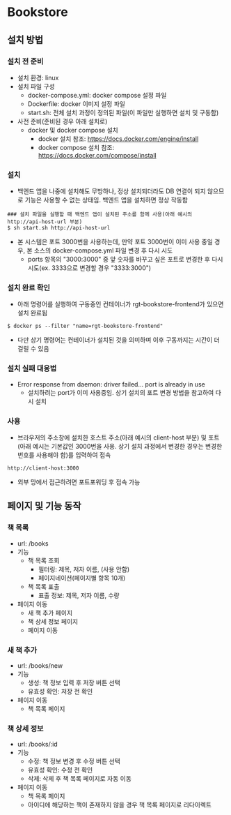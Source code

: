 # Bookstore

## 설치 방법
### 설치 전 준비
- 설치 환경: linux
- 설치 파일 구성
  - docker-compose.yml: docker compose 설정 파일
  - Dockerfile: docker 이미지 설정 파일
  - start.sh: 전체 설치 과정이 정의된 파일(이 파일만 실행하면 설치 및 구동함)
- 사전 준비(준비된 경우 아래 설치로)
  - docker 및 docker compose 설치
    - docker 설치 참조: https://docs.docker.com/engine/install
    - docker compose 설치 참조: https://docs.docker.com/compose/install

### 설치
- 백엔드 앱을 나중에 설치해도 무방하나, 정상 설치되더라도 DB 연결이 되지 않으므로 기능은 사용할 수 없는 상태임. 백엔드 앱을 설치하면 정상 작동함
```shell
### 설치 파일을 실행할 때 백엔드 앱이 설치된 주소를 함께 사용(아래 예시의 http://api-host-url 부분)
$ sh start.sh http://api-host-url
```
- 본 시스템은 포트 3000번을 사용하는데, 만약 포트 3000번이 이미 사용 중일 경우, 본 소스의 docker-compose.yml 파일 변경 후 다시 시도
  - ports 항목의 "3000:3000" 중 앞 숫자를 바꾸고 싶은 포트로 변경한 후 다시 시도(ex. 3333으로 변경할 경우 "3333:3000")

### 설치 완료 확인
- 아래 명령어를 실행하여 구동중인 컨테이너가 rgt-bookstore-frontend가 있으면 설치 완료됨
```shell
$ docker ps --filter "name=rgt-bookstore-frontend"
```
- 다만 상기 명령어는 컨테이너가 설치된 것을 의미하며 이후 구동까지는 시간이 더 걸릴 수 있음

### 설치 실패 대응법
- Error response from daemon: driver failed... port is already in use
  - 설치하려는 port가 이미 사용중임. 상기 설치의 포트 변경 방법을 참고하여 다시 설치

### 사용
- 브라우저의 주소창에 설치한 호스트 주소(아래 예시의 client-host 부분) 및 포트(아래 예시는 기본값인 3000번을 사용. 상기 설치 과정에서 변경한 경우는 변경한 번호를 사용해야 함)를 입력하여 접속
```
http://client-host:3000
```
- 외부 망에서 접근하려면 포트포워딩 후 접속 가능

## 페이지 및 기능 동작
### 책 목록
- url: /books
- 기능
  - 책 목록 조회
    - 필터링: 제목, 저자 이름, (사용 안함)
    - 페이지네이션(페이지별 항목 10개)
  - 책 목록 표출
    - 표출 정보: 제목, 저자 이름, 수량
- 페이지 이동
  - 새 책 추가 페이지
  - 책 상세 정보 페이지
  - 페이지 이동

### 새 책 추가
- url: /books/new
- 기능
  - 생성: 책 정보 입력 후 저장 버튼 선택
  - 유효성 확인: 저장 전 확인
- 페이지 이동
  - 책 목록 페이지

### 책 상세 정보
- url: /books/:id
- 기능
  - 수정: 책 정보 변경 후 수정 버튼 선택
  - 유효성 확인: 수정 전 확인
  - 삭제: 삭제 후 책 목록 페이지로 자동 이동
- 페이지 이동
  - 책 목록 페이지
  - 아이디에 해당하는 책이 존재하지 않을 경우 책 목록 페이지로 리다이렉트
